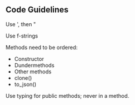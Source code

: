 
## Code Guidelines

Use ', then "

Use f-strings

Methods need to be ordered:

 - Constructor
 - Dundermethods
 - Other methods
 - clone()
 - to_json()

Use typing for public methods; never in a method.
